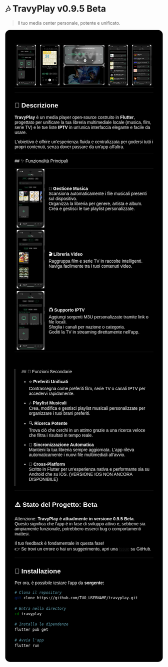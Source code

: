 # 🎶 TravyPlay v0.9.5 Beta

> Il tuo media center personale, potente e unificato.

<div style="background-color:#000; padding:30px; border-radius:15px; color:#fff; font-family:Arial, sans-serif;">

<div align="center">
    <table>
        <tr>
            <td><img src="screenshots/Screenshot_TravyPlay4.png" height="400" style="max-width:100%; height:auto;"/></td>
            <td><img src="screenshots/Screenshot_TravyPlay6.png" height="400" style="max-width:100%; height:auto;"/></td>
            <td>
                <img src="screenshots/Screenshot_TravyPlay7.png" height="200" style="max-width:100%; height:auto;"/><br>
                <img src="screenshots/Screenshot_TravyPlay8.png" height="200" style="max-width:100%; height:auto;"/>
            </td>
            <td><img src="screenshots/Screenshot_TravyPlay5.png" height="400" style="max-width:100%; height:auto;"/></td>
            <td><img src="screenshots/Screenshot_TravyPlay9.png" height="400" style="max-width:100%; height:auto;"/></td>
        </tr>
    </table>
</div>

---

## 📖 Descrizione
**TravyPlay** è un media player open-source costruito in **Flutter**, progettato per unificare la tua libreria multimediale locale (musica, film, serie TV) e le tue liste **IPTV** in un'unica interfaccia elegante e facile da usare.

L'obiettivo è offrire un'esperienza fluida e centralizzata per godersi tutti i propri contenuti, senza dover passare da un'app all'altra.

---

<div style="display:flex; flex-wrap:wrap; gap:40px;">

<div style="flex:1; min-width:300px;">
## ✨ Funzionalità Principali

<table>
    <tr>
        <td><img src="screenshots/Screenshot_TravyPlay2.png" width="120"/></td>
        <td>
            <strong>🎵 Gestione Musica</strong><br>
            Scansiona automaticamente i file musicali presenti sul dispositivo.<br>
            Organizza la libreria per genere, artista e album.<br>
            Crea e gestisci le tue playlist personalizzate.
        </td>
    </tr>
    <tr>
        <td><img src="screenshots/Screenshot_TravyPlay3.png" width="120"/></td>
        <td>
            <strong>🎬 Libreria Video</strong><br>
            Raggruppa film e serie TV in raccolte intelligenti.<br>
            Naviga facilmente tra i tuoi contenuti video.
        </td>
    </tr>
    <tr>
        <td><img src="screenshots/Screenshot_TravyPlay4.png" width="120"/></td>
        <td>
            <strong>📺 Supporto IPTV</strong><br>
            Aggiungi sorgenti M3U personalizzate tramite link o file locali.<br>
            Sfoglia i canali per nazione o categoria.<br>
            Goditi la TV in streaming direttamente nell'app.
        </td>
    </tr>
</table>
</div>

<div style="flex:1; min-width:250px; border-left:2px solid #555; padding-left:20px;">
## 🚀 Funzioni Secondarie

- ⭐ **Preferiti Unificati**  
  Contrassegna come preferiti film, serie TV o canali IPTV per accedervi rapidamente.

- 🎶 **Playlist Musicali**  
  Crea, modifica e gestisci playlist musicali personalizzate per organizzare i tuoi brani preferiti.

- 🔍 **Ricerca Potente**  
  Trova ciò che cerchi in un attimo grazie a una ricerca veloce che filtra i risultati in tempo reale.

- 🔄 **Sincronizzazione Automatica**  
  Mantieni la tua libreria sempre aggiornata. L'app rileva automaticamente i nuovi file multimediali all'avvio.

- 📱 **Cross-Platform**  
  Scritto in Flutter per un'esperienza nativa e performante sia su Android che su iOS. (VERSIONE IOS NON ANCORA DISPONIBILE)
</div>

</div>

---

## ⚠️ Stato del Progetto: Beta
Attenzione: **TravyPlay è attualmente in versione 0.9.5 Beta**.  
Questo significa che l'app è in fase di sviluppo attivo e, sebbene sia ampiamente funzionale, potrebbero esserci bug o comportamenti inattesi.

Il tuo feedback è fondamentale in questa fase!  
👉 Se trovi un errore o hai un suggerimento, apri una [Issue](../../issues) su GitHub.

---

## 🚀 Installazione

Per ora, è possibile testare l'app da **sorgente:**  

```bash
# Clona il repository
git clone https://github.com/TUO_USERNAME/travyplay.git

# Entra nella directory
cd travyplay

# Installa le dipendenze
flutter pub get

# Avvia l'app
flutter run

